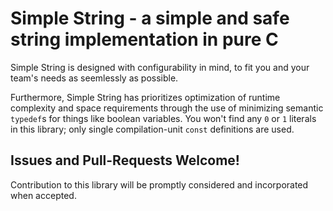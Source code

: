# Simple String - a simple and safe string implementation in pure C

Simple String is designed with configurability in mind, to fit you and your team's needs as seemlessly as possible.

Furthermore, Simple String has prioritizes optimization of runtime complexity and space requirements through the use of minimizing semantic `typedef`s for things like boolean variables. You won't find any `0` or `1` literals in this library; only single compilation-unit `const` definitions are used.

## Issues and Pull-Requests Welcome!
Contribution to this library will be promptly considered and incorporated when accepted.
